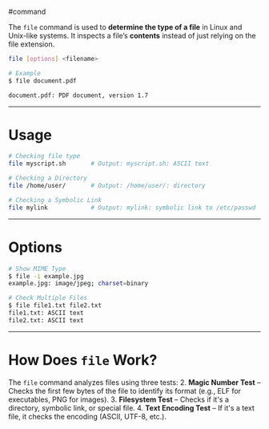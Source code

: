 #command 

The `file` command is used to **determine the type of a file** in Linux and Unix-like systems. It inspects a file’s **contents** instead of just relying on the file extension.

```bash
file [options] <filename>
```

```bash
# Example
$ file document.pdf

document.pdf: PDF document, version 1.7
```

---
# **Usage**

```bash
# Checking file type
file myscript.sh       # Output: myscript.sh: ASCII text

# Checking a Directory
file /home/user/       # Output: /home/user/: directory

# Checking a Symbolic Link
file mylink            # Output: mylink: symbolic link to /etc/passwd
```
---
# **Options**

```bash
# Show MIME Type
$ file -i example.jpg
example.jpg: image/jpeg; charset=binary

# Check Multiple Files
$ file file1.txt file2.txt
file1.txt: ASCII text
file2.txt: ASCII text 
```

---
# **How Does `file` Work?**
The `file` command analyzes files using three tests:
2. **Magic Number Test** – Checks the first few bytes of the file to identify its format (e.g., ELF for executables, PNG for images).
3. **Filesystem Test** – Checks if it's a directory, symbolic link, or special file.
4. **Text Encoding Test** – If it's a text file, it checks the encoding (ASCII, UTF-8, etc.).
